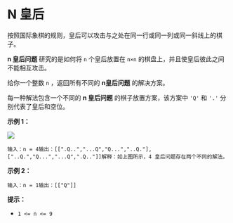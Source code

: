 # N 皇后

按照国际象棋的规则，皇后可以攻击与之处在同一行或同一列或同一斜线上的棋子。

**n 皇后问题** 研究的是如何将 `n` 个皇后放置在 `n×n` 的棋盘上，并且使皇后彼此之间不能相互攻击。

给你一个整数 `n` ，返回所有不同的 **n皇后问题** 的解决方案。

每一种解法包含一个不同的 **n 皇后问题** 的棋子放置方案，该方案中 `'Q'` 和 `'.'` 分别代表了皇后和空位。

**示例 1：**

![](https://assets.leetcode.com/uploads/2020/11/13/queens.jpg)

```
输入：n = 4输出：[[".Q..","...Q","Q...","..Q."],["..Q.","Q...","...Q",".Q.."]]解释：如上图所示，4 皇后问题存在两个不同的解法。
```

**示例 2：**

```
输入：n = 1输出：[["Q"]]
```

**提示：**

*   `1 <= n <= 9`
